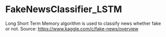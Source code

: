 # FakeNewsClassifier_LSTM
Long Short Term Memory algorithm is used to classify news whether fake or not. 
Source: https://www.kaggle.com/c/fake-news/overview

